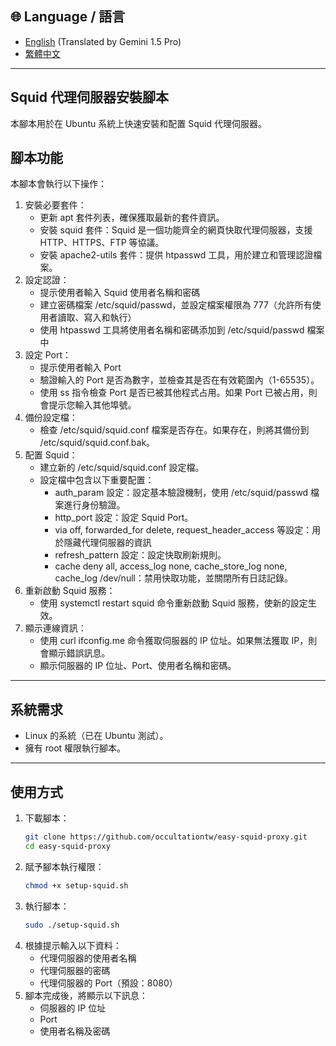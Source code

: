 ## 🌐 Language / 語言

- [English](README.md) (Translated by Gemini 1.5 Pro)
- [繁體中文](README.zh-TW.md)

---

## Squid 代理伺服器安裝腳本
本腳本用於在 Ubuntu 系統上快速安裝和配置 Squid 代理伺服器。

## 腳本功能
本腳本會執行以下操作：
1. 安裝必要套件：
   - 更新 apt 套件列表，確保獲取最新的套件資訊。
   - 安裝 squid 套件：Squid 是一個功能齊全的網頁快取代理伺服器，支援 HTTP、HTTPS、FTP 等協議。
   - 安裝 apache2-utils 套件：提供 htpasswd 工具，用於建立和管理認證檔案。
2. 設定認證：
   - 提示使用者輸入 Squid 使用者名稱和密碼
   - 建立密碼檔案 /etc/squid/passwd，並設定檔案權限為 777（允許所有使用者讀取、寫入和執行）
   - 使用 htpasswd 工具將使用者名稱和密碼添加到 /etc/squid/passwd 檔案中
3. 設定 Port：
   - 提示使用者輸入 Port
   - 驗證輸入的 Port 是否為數字，並檢查其是否在有效範圍內（1-65535）。
   - 使用 ss 指令檢查 Port 是否已被其他程式占用。如果 Port 已被占用，則會提示您輸入其他埠號。
4. 備份設定檔：
   - 檢查 /etc/squid/squid.conf 檔案是否存在。如果存在，則將其備份到 /etc/squid/squid.conf.bak。
5. 配置 Squid：
   - 建立新的 /etc/squid/squid.conf 設定檔。
   - 設定檔中包含以下重要配置：
      - auth_param 設定：設定基本驗證機制，使用 /etc/squid/passwd 檔案進行身份驗證。
      - http_port 設定：設定 Squid Port。
      - via off, forwarded_for delete, request_header_access 等設定：用於隱藏代理伺服器的資訊
      - refresh_pattern 設定：設定快取刷新規則。
      - cache deny all, access_log none, cache_store_log none, cache_log /dev/null：禁用快取功能，並關閉所有日誌記錄。
6. 重新啟動 Squid 服務：
   - 使用 systemctl restart squid 命令重新啟動 Squid 服務，使新的設定生效。
7. 顯示連線資訊：
   - 使用 curl ifconfig.me 命令獲取伺服器的 IP 位址。如果無法獲取 IP，則會顯示錯誤訊息。
   - 顯示伺服器的 IP 位址、Port、使用者名稱和密碼。

---

## 系統需求

- Linux 的系統（已在 Ubuntu 測試）。
- 擁有 root 權限執行腳本。

---

## 使用方式

1. 下載腳本：
   ```bash
   git clone https://github.com/occultationtw/easy-squid-proxy.git
   cd easy-squid-proxy
   ```
2. 賦予腳本執行權限：
   ```bash
   chmod +x setup-squid.sh
   ```
3. 執行腳本：
   ```bash
   sudo ./setup-squid.sh
   ```
4. 根據提示輸入以下資料：
   - 代理伺服器的使用者名稱
   - 代理伺服器的密碼
   - 代理伺服器的 Port（預設：8080）
5. 腳本完成後，將顯示以下訊息：
   - 伺服器的 IP 位址
   - Port
   - 使用者名稱及密碼
